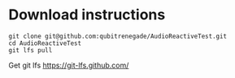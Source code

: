 
# Download instructions

```
git clone git@github.com:qubitrenegade/AudioReactiveTest.git
cd AudioReactiveTest
git lfs pull
```

Get git lfs https://git-lfs.github.com/
